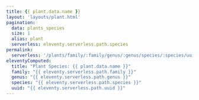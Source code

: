 ```yaml
---
title: {{ plant.data.name }}
layout: 'layouts/plant.html'
pagination:
  data: plants_species
  size: 1
  alias: plant
  serverless: eleventy.serverless.path.species
permalink:
  serverless: '/plants/family/:family/genus/:genus/species/:species/uuid/:uuid/'
eleventyComputed:
  title: "Plant Species: {{ plant.data.name }}"
  family: "{{ eleventy.serverless.path.family }}"
  genus: "{{ eleventy.serverless.path.genus }}"
  species: "{{ eleventy.serverless.path.species }}"
  uuid: "{{ eleventy.serverless.path.uuid }}"
---
```


